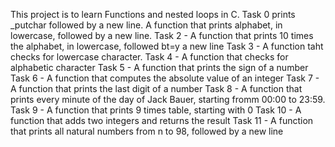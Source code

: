 This project is to learn Functions and nested loops in C.
Task 0 prints _putchar 	followed by a new line.
A function that prints alphabet, in lowercase, followed by a new line.
Task 2 - A function that prints 10 times the alphabet, in lowercase, followed bt=y a new line
Task 3 - A function taht checks for lowercase character.
Task 4 - A function that checks for alphabetic character
Task 5 - A function that prints the sign of a number
Task 6 - A function that computes the absolute value of an integer
Task 7 - A function that prints the last digit of a number
Task 8 - A function that prints every minute of the day of Jack Bauer, starting fromm 00:00 to 23:59.
Task 9 - A function that prints 9 times table, starting with 0
Task 10 - A function that adds two integers and returns the result
Task 11 - A function that prints all natural numbers from n to 98, followed by a new line
